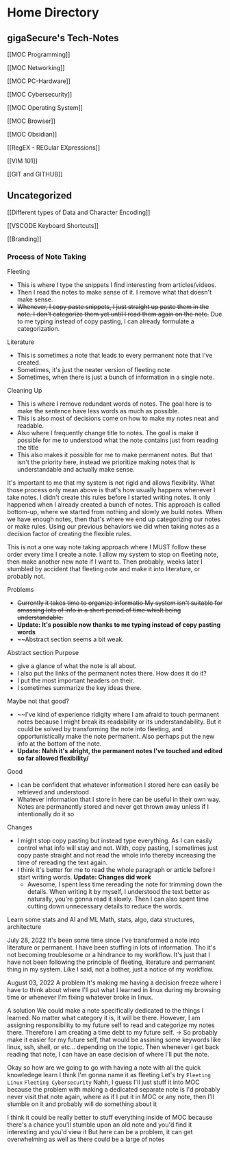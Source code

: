 # Home Directory
## gigaSecure's Tech-Notes


[[MOC Programming]]


[[MOC Networking]]


[[MOC PC-Hardware]]


[[MOC Cybersecurity]]


[[MOC Operating System]]


[[MOC Browser]]


[[MOC Obsidian]]




[[RegEX - REGular EXpressions]]

[[VIM 101]]

[[GIT and GITHUB]]



## Uncategorized

[[Different types of Data and Character Encoding]]

[[VSCODE Keyboard Shortcuts]]


[[Branding]]





### Process of Note Taking
Fleeting
- This is where I type the snippets I find interesting from articles/videos. 
- Then I read the notes to make sense of it. I remove what that doesn't make sense. 
- ~~Whenever, I copy paste snippets, I just straight up paste them in the note. I don't categorize them yet until I read them again on the note.~~ Due to me typing instead of copy pasting, I can already formulate a categorization.


Literature
- This is sometimes a note that leads to every permanent note that I've created.
- Sometimes, it's just the neater version of fleeting note
- Sometimes, when there is just a bunch of information in a single note. 


Cleaning Up
- This is where I remove redundant words of notes. The goal here is to make the sentence have less words as much as possible.
- This is also most of decisions come on how to make my notes neat and readable.
- Also where I frequently change title to notes. The goal is make it possible for me to understood what the note contains just from reading the title
- This also makes it possible for me to make permanent notes. But that isn't the priority here, instead we prioritize making notes that is understandable and actually make sense.

It's important to me that my system is not rigid and allows flexibility. What those process only mean above is that's how usually happens whenever I take notes. I didn't create this rules before I started writing notes. It only happened when I already created a bunch of notes. This approach is called bottom-up, where we started from nothing and slowly we build notes. When we have enough notes, then that's where we end up categorizing our notes or make rules. Using our previous behaviors we did when taking notes as a decision factor of creating the flexible rules.

This is not a one way note taking approach where I MUST follow these order every time I create a note. I allow my system to stop on fleeting note, then make another new note if I want to. Then probably, weeks later I stumbled by accident that fleeting note and make it into literature, or probably not. 


Problems 
- ~~Currently it takes time to organize informatio My system isn't suitable for amassing lots of info in a short period of time whislt being understandable.~~ 
- **Update: It's possible now thanks to me typing instead of copy pasting words**
- ~~Abstract section seems a bit weak. 


Abstract section
Purpose
- give a glance of what the note is all about. 
- I also put the links of the permanent notes there. 
How does it do it?
- I put the most important headers on their.
- I sometimes summarize the key ideas there. 



Maybe not that good?
- ~~I've kind of experience ridigity where I am afraid to touch permanent notes because I might break its readability or its understandability. But it could be solved by transforming the note into fleeting, and opportunistically make the note permanent. Also perhaps put the new info at the bottom of the note. 
- **Update: Nahh it's alright, the permanent notes I've touched and edited so far allowed flexibility/**


Good
- I can be confident that whatever information I stored here can easily be retrieved and understood
- Whatever information that I store in here can be useful in their own way. Notes are permanently stored and never get thrown away unless if I intentionally do it so


Changes
- I might stop copy pasting but instead type everything. As I can easily control what info will stay and not. With, copy pasting, I sometimes just copy paste straight and not read the whole info thereby increasing the time of rereading the text again.
- I think it's better for me to read the whole paragraph or article before I start writing words.
**Update: Changes did work**
    - Awesome, I spent less time rereading the note for trimming down the details. When writing it by myself, I understood the text better as naturally, you're gonna read it slowly. Then I can also spent time cutting down unnecessary details to reduce the words.


Learn some stats and AI and ML
Math, stats, algo, data structures, architecture


July 28, 2022
It's been some time since I've transformed a note into literature or permanent. I have been stuffing in lots of information. Tho it's not becoming troublesome or a hindrance to my workflow. It's just that I have not been following the principle of fleeting, literature and permanent thing in my system. Like I said, not a bother, just a notice of my workflow. 




August 03, 2022
A problem
It's making me having a decision freeze where I have to think about where I'll put what I learned in linux during my browsing time or whenever I'm fixing whatever broke in linux.

A solution
We could make a note specifically dedicated to the things I learned. No matter what category it is, it will be there.
However, I am assigning responsibility to my future self to read and categorize my notes there. Therefore I am creating a time debt to my future self. 
-> So probably make it easier for my future self, that would be assining some keywords like linux, ssh, shell, or etc... depending on the topic. Then whenever i get back reading that note, I can have an ease decision of where I'll put the note. 


Okay so how are we going to go with having a note with all the quick knowledege learn
I think I'm gonna name it as fleeting
Let's try
`Fleeting Linux`
`Fleeting Cybersecurity`
Nahh, I guess I'll just stuff it into MOC
because the problem with making a dedicated separate note is I'd probably never visit that note again, where as if I put it in MOC or any note, then I'll stumble on it and probably will do something about it

I think it could be really better to stuff everything inside of MOC because there's a chance you'll stumble upon an old note and you'd find it interesting and you'd view it
But here can be a problem, it can get overwhelming as well as there could be a large of notes